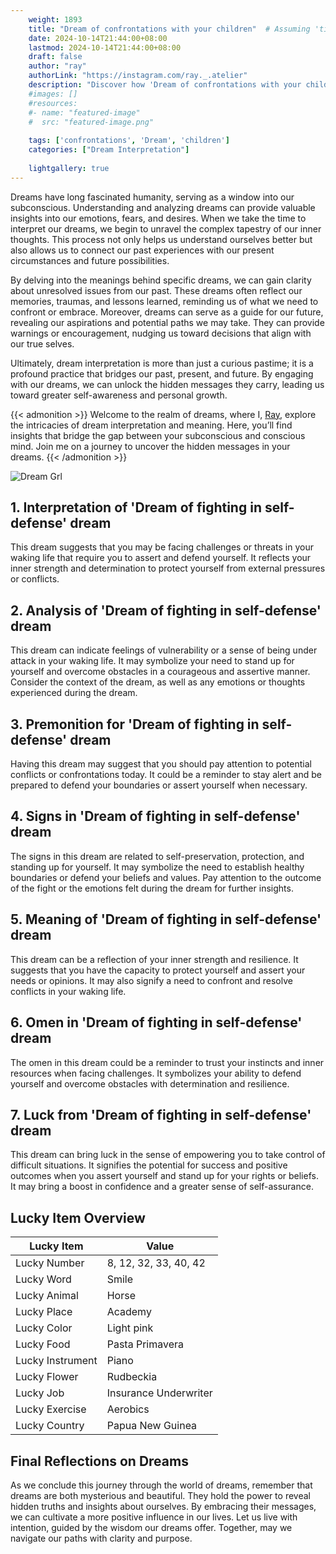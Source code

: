 ```yaml
---
    weight: 1893
    title: "Dream of confrontations with your children"  # Assuming 'title' column exists
    date: 2024-10-14T21:44:00+08:00
    lastmod: 2024-10-14T21:44:00+08:00
    draft: false
    author: "ray"
    authorLink: "https://instagram.com/ray._.atelier"
    description: "Discover how 'Dream of confrontations with your children' can interpret your future and uncover its significant meanings in your life."
    #images: []
    #resources:
    #- name: "featured-image"
    #  src: "featured-image.png"
    
    tags: ['confrontations', 'Dream', 'children']
    categories: ["Dream Interpretation"]
    
    lightgallery: true
---
```

    
Dreams have long fascinated humanity, serving as a window into our subconscious. Understanding and analyzing dreams can provide valuable insights into our emotions, fears, and desires. When we take the time to interpret our dreams, we begin to unravel the complex tapestry of our inner thoughts. This process not only helps us understand ourselves better but also allows us to connect our past experiences with our present circumstances and future possibilities.

By delving into the meanings behind specific dreams, we can gain clarity about unresolved issues from our past. These dreams often reflect our memories, traumas, and lessons learned, reminding us of what we need to confront or embrace. Moreover, dreams can serve as a guide for our future, revealing our aspirations and potential paths we may take. They can provide warnings or encouragement, nudging us toward decisions that align with our true selves.

Ultimately, dream interpretation is more than just a curious pastime; it is a profound practice that bridges our past, present, and future. By engaging with our dreams, we can unlock the hidden messages they carry, leading us toward greater self-awareness and personal growth.

{{< admonition >}}
Welcome to the realm of dreams, where I, [Ray](https://instagram.com/ray._.atelier), explore the intricacies of dream interpretation and meaning. Here, you’ll find insights that bridge the gap between your subconscious and conscious mind. Join me on a journey to uncover the hidden messages in your dreams.
{{< /admonition >}}

![Dream Grl](https://cdn.pixabay.com/photo/2017/11/02/03/35/gothic-2910057_1280.jpg "Dream Grl")

## 1. Interpretation of 'Dream of fighting in self-defense' dream
 This dream suggests that you may be facing challenges or threats in your waking life that require you to assert and defend yourself. It reflects your inner strength and determination to protect yourself from external pressures or conflicts.

## 2. Analysis of 'Dream of fighting in self-defense' dream
 This dream can indicate feelings of vulnerability or a sense of being under attack in your waking life. It may symbolize your need to stand up for yourself and overcome obstacles in a courageous and assertive manner. Consider the context of the dream, as well as any emotions or thoughts experienced during the dream.

## 3. Premonition for 'Dream of fighting in self-defense' dream
 Having this dream may suggest that you should pay attention to potential conflicts or confrontations today. It could be a reminder to stay alert and be prepared to defend your boundaries or assert yourself when necessary.

## 4. Signs in 'Dream of fighting in self-defense' dream
 The signs in this dream are related to self-preservation, protection, and standing up for yourself. It may symbolize the need to establish healthy boundaries or defend your beliefs and values. Pay attention to the outcome of the fight or the emotions felt during the dream for further insights.

## 5. Meaning of 'Dream of fighting in self-defense' dream
 This dream can be a reflection of your inner strength and resilience. It suggests that you have the capacity to protect yourself and assert your needs or opinions. It may also signify a need to confront and resolve conflicts in your waking life.

## 6. Omen in 'Dream of fighting in self-defense' dream
 The omen in this dream could be a reminder to trust your instincts and inner resources when facing challenges. It symbolizes your ability to defend yourself and overcome obstacles with determination and resilience.

## 7. Luck from 'Dream of fighting in self-defense' dream
 This dream can bring luck in the sense of empowering you to take control of difficult situations. It signifies the potential for success and positive outcomes when you assert yourself and stand up for your rights or beliefs. It may bring a boost in confidence and a greater sense of self-assurance.

## Lucky Item Overview
| Lucky Item          | Value              |
|---------------|--------------------|
| Lucky Number        | 8, 12, 32, 33, 40, 42  |
| Lucky Word          | Smile |
| Lucky Animal        | Horse |
| Lucky Place         | Academy     |
| Lucky Color         | Light pink     |
| Lucky Food          | Pasta Primavera      |
| Lucky Instrument    | Piano |
| Lucky Flower        | Rudbeckia    |
| Lucky Job           | Insurance Underwriter       |
| Lucky Exercise      | Aerobics  |
| Lucky Country       | Papua New Guinea    |


##  Final Reflections on Dreams

As we conclude this journey through the world of dreams, remember that dreams are both mysterious and beautiful. They hold the power to reveal hidden truths and insights about ourselves. By embracing their messages, we can cultivate a more positive influence in our lives. Let us live with intention, guided by the wisdom our dreams offer. Together, may we navigate our paths with clarity and purpose.
